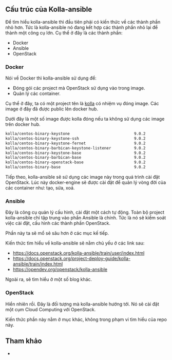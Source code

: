 ## Cấu trúc của Kolla-ansible

Để tìm hiểu kolla-ansible thì đầu tiên phải có kiến thức về các thành phần nhỏ hơn. Tức là kolla-ansible nó đang kết hợp các thành phần nhỏ lại để thành một công cụ lớn. Cụ thể ở đây là các thành phần:

- Docker
- Ansible
- OpenStack


### Docker

Nói về Docker thì kolla-ansible sử dụng để:

- Đóng gói các project mà OpenStack sử dụng vào trong image.
- Quản lý các container.

Cụ thể ở đây, ta có một project tên là [kolla](https://docs.openstack.org/kolla/latest/) có nhiệm vụ đóng image. Các image ở đây đã được public lên docker hub. 

Dưới đây là một số image được kolla đóng nếu ta không sử dụng các image trên docker hub.
```sh
kolla/centos-binary-keystone                            9.0.2               000c4042880a        15 hours ago        1.034 GB
kolla/centos-binary-keystone-ssh                        9.0.2               7ff5de3af7c2        15 hours ago        1.035 GB
kolla/centos-binary-keystone-fernet                     9.0.2               9ea95b9da46d        15 hours ago        1.034 GB
kolla/centos-binary-barbican-keystone-listener          9.0.2               82decb3e76ef        15 hours ago        982.4 MB
kolla/centos-binary-keystone-base                       9.0.2               a25624e28dc7        15 hours ago        1.005 GB
kolla/centos-binary-barbican-base                       9.0.2               a41b41991e4b        15 hours ago        954.7 MB
kolla/centos-binary-openstack-base                      9.0.2               1795be90f23a        15 hours ago        917 MB
kolla/centos-binary-base                                9.0.2               41330f6061cc        16 hours ago        380.5 MB
```

Tiếp theo, kolla-ansible sẽ sử dụng các image này trong quá trình cài đặt OpenStack. Lúc này docker-engine sẽ được cài đặt để quản lý vòng đời của các container như: tạo, sửa, xoá.

### Ansible

Đây là công cụ quản lý cấu hình, cài đặt một cách tự động. Toàn bộ project kolla-ansible chỉ tập trung vào phần Ansible là chính. Tức là nó sẽ kiểm soát việc cài đặt, cấu hình các thành phần OpenStack.

Phần này ta sẽ mổ sẻ sâu hơn ở các mục kế tiếp.

Kiến thức tìm hiểu về kolla-ansible sẽ nằm chủ yếu ở các link sau:

- https://docs.openstack.org/kolla-ansible/train/user/index.html
- https://docs.openstack.org/project-deploy-guide/kolla-ansible/train/index.html
- https://opendev.org/openstack/kolla-ansible

Ngoài ra, sẽ tìm hiểu ở một số blog khác.

### OpenStack

Hiển nhiên rồi. Đây là đối tượng mà kolla-ansible hướng tới. Nó sẽ cài đặt một cụm Cloud Computing với OpenStack. 

Kiến thức phần này nằm ở mục khác, không trong phạm vi tìm hiểu của repo này.


## Tham khảo

- 

